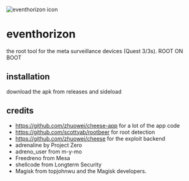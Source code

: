 ![eventhorizon icon](https://github.com/veygax/eventhorizon/blob/main/app/src/main/ic_launcher-playstore.png)
# eventhorizon
the root tool for the meta surveillance devices (Quest 3/3s). ROOT ON BOOT

## installation
download the apk from releases and sideload

## credits
- https://github.com/zhuowei/cheese-app for a lot of the app code
- https://github.com/scottyab/rootbeer for root detection
- https://github.com/zhuowei/cheese for the exploit backend
- adrenaline by Project Zero
- adreno_user from m-y-mo
- Freedreno from Mesa
- shellcode from Longterm Security
- Magisk from topjohnwu and the Magisk developers.

